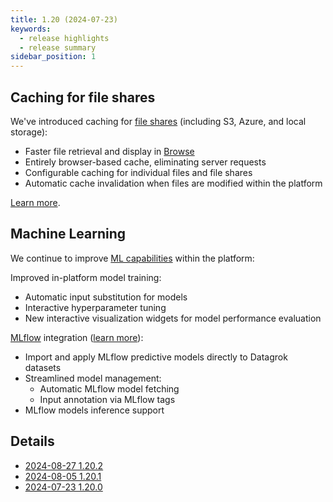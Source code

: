 ```yaml
---
title: 1.20 (2024-07-23)
keywords:
  - release highlights
  - release summary
sidebar_position: 1
---
```



## Caching for file shares

We've introduced caching for [file shares](../../../access/files/files.md) (including S3, Azure, and local storage):
* Faster file retrieval and display in [Browse](../../../datagrok/navigation/views/browse.md)
* Entirely browser-based cache, eliminating server requests
* Configurable caching for individual files and file shares
* Automatic cache invalidation when files are modified within the platform

[Learn more](../../../develop/how-to/function_results_cache.md).

##  Machine Learning

We continue to improve [ML capabilities](../../../learn/learn.md) within the platform:

Improved in-platform model training:
* Automatic input substitution for models
* Interactive hyperparameter tuning
* New interactive visualization widgets for model performance evaluation

[MLflow](https://mlflow.org/) integration ([learn more](../../../learn/mlflow.md)):
* Import and apply MLflow predictive models directly to Datagrok datasets
* Streamlined model management:
   * Automatic MLflow model fetching
   * Input annotation via MLflow tags
* MLflow models inference support

## Details

* [2024-08-27 1.20.2](../release-history.md#2024-08-27-1202)
* [2024-08-05 1.20.1](../release-history.md#2024-08-05-1201)
* [2024-07-23 1.20.0](../release-history.md#2024-07-23-datagrok-1200-release)

